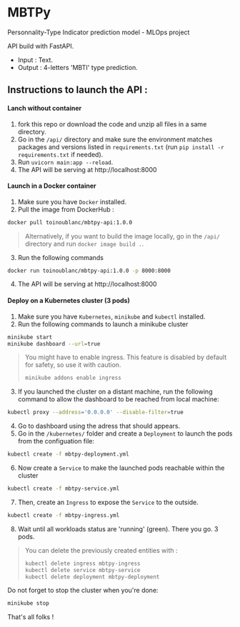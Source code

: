 # **MBTPy**

Personnality-Type Indicator prediction model - MLOps project

API build with FastAPI.

- Input : Text.
- Output : 4-letters 'MBTI' type prediction.

## Instructions to launch the API :

#### Lanch without container

1. fork this repo or download the code and unzip all files in a same directory.
2. Go in the `/api/` directory and make sure the environment matches packages and versions listed in `requirements.txt` (run `pip install -r requirements.txt` if needed).
3. Run `uvicorn main:app --reload`.
4. The API will be serving at http://localhost:8000

#### Launch in a Docker container

1. Make sure you have `Docker` installed.
2. Pull the image from DockerHub :

```bash
docker pull toinoublanc/mbtpy-api:1.0.0
```

> Alternatively, if you want to build the image locally, go in the `/api/` directory and run
> `docker image build .`.

3. Run the following commands

```bash
docker run toinoublanc/mbtpy-api:1.0.0 -p 8000:8000 
```

4. The API will be serving at http://localhost:8000

#### Deploy on a Kubernetes cluster (3 pods)

1. Make sure you have `Kubernetes`, `minikube` and `kubectl` installed.
2. Run the following commands to launch a minikube cluster

```bash
minikube start
minikube dashboard --url=true
```

> You might have to enable ingress. This feature is disabled by default for safety, so use it with caution.
>
> ```bash
> minikube addons enable ingress
> ```

3. If you launched the cluster on a distant machine, run the following command to allow the dashboard to be reached from local machine:

```bash
kubectl proxy --address='0.0.0.0' --disable-filter=true
```

4. Go to dashboard using the adress that should appears.
5. Go in the `/kubernetes/` folder and create a `Deployment` to launch the pods from the configuation file:

```bash
kubectl create -f mbtpy-deployment.yml
```

6. Now create a `Service` to make the launched pods reachable within the cluster

```bash
kubectl create -f mbtpy-service.yml
```

7. Then, create an `Ingress` to expose the `Service` to the outside.

```bash
kubectl create -f mbtpy-ingress.yml
```

8. Wait until all workloads status are 'running' (green). There you go. 3 pods.

> You can delete the previously created entities with :
>
> ```bash
> kubectl delete ingress mbtpy-ingress
> kubectl delete service mbtpy-service
> kubectl delete deployment mbtpy-deployment
> ```

Do not forget to stop the cluster when you're done:

```bash
minikube stop
```

That's all folks !
